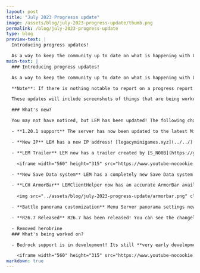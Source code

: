 ```yaml
---
layout: post
title: "July 2023 Progresss update"
image: /assets/blog/july-2023-progress-update/thumb.png
permalink: /blog/july-2023-progress-update
type: blog
preview-text: | 
  Introducing progress updates!

  As a way to keep the community up to date on what is happening with LEM, we will now be doing progress updates every month covering what's been going on over here!
main-text: | 
  ### Introducing progress updates!

  As a way to keep the community up to date on what is happening with LEM, we will now be doing progress updates every month covering what's been going on over here!

  **Note**: If there is nothing notable to report on a progress report may not be made for that month.

  These updates will include screenshots of things that are being worked on, giving you a look at what is to come!

  ### What's new?

  You may not have noticed, but LEM has been updated! The following changes are now available:

  - **1.20.1 support** The server has now been updated to the latest Minecraft version! For anyone looking for a modpack that is immediately compatible with LEM 1.20.1, see [Console-Idated](https://modrinth.com/modpack/console-idated) by [S_N00B](https://github.com/S-N00B-1)!

  - **New IP** LEM has a new IP address! [legacyminigames.xyz](../../) You can find all the new IPs at the [Join page](../join).

  - **LEM Trailer** LEM now has a trailer created by [S_N00B](https://github.com/S-N00B-1)!

    <iframe width="560" height="315" src="https://www.youtube-nocookie.com/embed/dwQI2Pq77TU" title="YouTube video player" frameborder="0" allow="accelerometer; autoplay; clipboard-write; encrypted-media; gyroscope; picture-in-picture; web-share" allowfullscreen></iframe>

  - **New Save Data system** LEM has a completely new Save Data system! <span style="color: #AA0000">All player Save Data and Advancements have been wiped.</span><br> This new system is more stable than the previous one (Data corruption shouldn't happen anymore) and it also allows for more kinds of things to be saved, Futureproofing ourselves for things like Glide PB saving!

  - **LCH ArmorBar** LEMClientHelper now has an accurate ArmorBar available in its most recent version! It will show if an item is enchanted, its durability, and will render at the correct size!
  
    <img src="../assets/blog/july-2023-progress-update/armorbar.png" class="pixelated">

  - **Battle panorama customization** Menu Server panorama settings now transfer over to the battle server! You can set the panorama to be any panorama from older LCE versions and force it to use the night panorama if you'd like!

  - **R26.7 Released** R26.7 has been released! You can see the changelog [here](https://github.com/Legacy-Edition-Minigames/Minigame-Resources/releases/tag/R26.7).

  - Removed herobrine
  ### What's being worked on?

  - Bedrock support is in development! Its still **very early development**, it will likely be a while until its actually available.

    <iframe width="560" height="315" src="https://www.youtube-nocookie.com/embed/XSvMnhLGLis" title="YouTube video player" frameborder="0" allow="accelerometer; autoplay; clipboard-write; encrypted-media; gyroscope; picture-in-picture; web-share" allowfullscreen></iframe>
markdown: true
---
```

